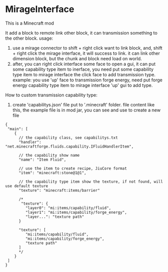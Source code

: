 # MirageInterface

This is a Minecraft mod

It add a block to remote link other block, it can transmission something to the other block.
usage:
  1. use a mirage connector to shift + right click want to link block, and, shift + right click the mirage interface, it will success to link. it can link other dimension block, but the chunk and block need load on world.
  2. after, you can right click interface some face to open a gui, it can put some capability type item to inerface, you need put some capability type item to mirage interface the click face to add transmission type. example: you use 'up' face to transmission forge energy, need put forge energy capability type item to mirage interface 'up' gui to add type.

How to custom transmission capability type:
  1. create 'capabilitys.json' file put to '.minecraft' folder. file content like this, the example file is in mod jar, you can see and use to create a new file
    
    {
     "main": [
        {
          // the capability class, see capabilitys.txt
          "handler": "net.minecraftforge.fluids.capability.IFluidHandlerItem",
          
          // the capability show name
          "name": "Item Fluid",
          
          // use the item to create recipe, JiuCore format
          "item": "minecraft:stone@1@1",
          
          // the capability type item show the texture, if not found, will use default texture
          "texture": "minecraft:items/barrier"
          
          /*
           "texture": {
             "layer0": "mi:items/capability/fluid",
             "layer1": "mi:items/capability/forge_energy",
             "layer...": "texture path"
          }
			
          "texture": [
             "mi:items/capability/fluid",
             "mi:items/capability/forge_energy",
             "texture path"
          ]
          */
        }
     ]
    }

